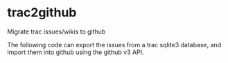 trac2github
===========

Migrate trac issues/wikis to github

The following code can export the issues from a trac sqlite3 database, and import them into github using the github v3 API.
